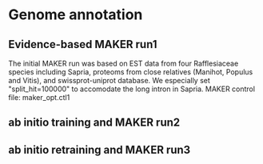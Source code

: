 Genome annotation
===============

Evidence-based MAKER run1
------------
The initial MAKER run was based on EST data from four Rafflesiaceae species including Sapria, proteoms from close relatives (Manihot, Populus and Vitis), and swissprot-uniprot database. We especially set "split_hit=100000" to accomodate the long intron in Sapria. 
MAKER control file: maker_opt.ctl1

ab initio training and MAKER run2
------------

ab initio retraining and MAKER run3
------------